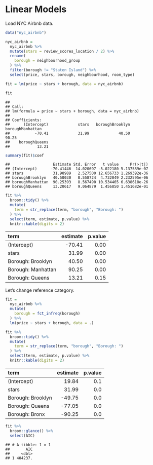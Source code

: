 Linear Models
================

Load NYC Airbnb data.

``` r
data("nyc_airbnb")

nyc_airbnb = 
  nyc_airbnb %>%
  mutate(stars = review_scores_location / 2) %>%
  rename(
    borough = neighbourhood_group
  ) %>%
  filter(borough != "Staten Island") %>%
  select(price, stars, borough, neighbourhood, room_type)
```

``` r
fit = lm(price ~ stars + borough, data = nyc_airbnb)

fit
```

    ## 
    ## Call:
    ## lm(formula = price ~ stars + borough, data = nyc_airbnb)
    ## 
    ## Coefficients:
    ##      (Intercept)             stars   boroughBrooklyn  boroughManhattan  
    ##           -70.41             31.99             40.50             90.25  
    ##    boroughQueens  
    ##            13.21

``` r
summary(fit)$coef
```

    ##                   Estimate Std. Error   t value     Pr(>|t|)
    ## (Intercept)      -70.41446  14.020697 -5.022180 5.137589e-07
    ## stars             31.98989   2.527500 12.656733 1.269392e-36
    ## boroughBrooklyn   40.50030   8.558724  4.732049 2.232595e-06
    ## boroughManhattan  90.25393   8.567490 10.534465 6.638618e-26
    ## boroughQueens     13.20617   9.064879  1.456850 1.451682e-01

``` r
fit %>%
  broom::tidy() %>%
  mutate(
    term = str_replace(term, "borough", "Borough: ")
  ) %>%
  select(term, estimate, p.value) %>%
  knitr::kable(digits = 2)
```

| term               | estimate | p.value |
|:-------------------|---------:|--------:|
| (Intercept)        |   -70.41 |    0.00 |
| stars              |    31.99 |    0.00 |
| Borough: Brooklyn  |    40.50 |    0.00 |
| Borough: Manhattan |    90.25 |    0.00 |
| Borough: Queens    |    13.21 |    0.15 |

Let’s change reference category.

``` r
fit = 
  nyc_airbnb %>%
  mutate(
    borough = fct_infreq(borough)
  ) %>%
  lm(price ~ stars + borough, data = .)

fit %>%
  broom::tidy() %>%
  mutate(
    term = str_replace(term, "borough", "Borough: ")
  ) %>%
  select(term, estimate, p.value) %>%
  knitr::kable(digits = 2)
```

| term              | estimate | p.value |
|:------------------|---------:|--------:|
| (Intercept)       |    19.84 |     0.1 |
| stars             |    31.99 |     0.0 |
| Borough: Brooklyn |   -49.75 |     0.0 |
| Borough: Queens   |   -77.05 |     0.0 |
| Borough: Bronx    |   -90.25 |     0.0 |

``` r
fit %>%
  broom::glance() %>%
  select(AIC)
```

    ## # A tibble: 1 × 1
    ##       AIC
    ##     <dbl>
    ## 1 404237.
